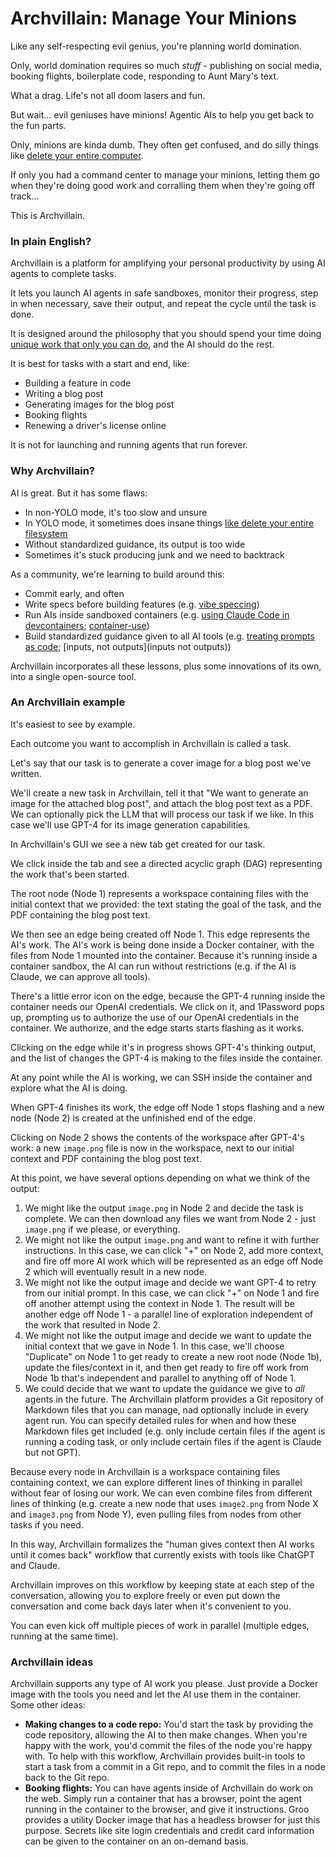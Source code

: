 Archvillain: Manage Your Minions
================================
Like any self-respecting evil genius, you're planning world domination.

Only, world domination requires so much _stuff_ - publishing on social media, booking flights, boilerplate code, responding to Aunt Mary's text.

What a drag. Life's not all doom lasers and fun.

But wait... evil geniuses have minions! Agentic AIs to help you get back to the fun parts.

Only, minions are kinda dumb. They often get confused, and do silly things like [delete your entire computer](https://forum.cursor.com/t/cursor-yolo-deleted-everything-in-my-computer/103131/3).

If only you had a command center to manage your minions, letting them go when they're doing good work and corralling them when they're going off track...

This is Archvillain.

### In plain English?
Archvillain is a platform for amplifying your personal productivity by using AI agents to complete tasks.

It lets you launch AI agents in safe sandboxes, monitor their progress, step in when necessary, save their output, and repeat the cycle until the task is done.

It is designed around the philosophy that you should spend your time doing [unique work that only you can do](https://mieubrisse.substack.com/p/the-goal-is-unique-work), and the AI should do the rest.

It is best for tasks with a start and end, like:

- Building a feature in code
- Writing a blog post
- Generating images for the blog post
- Booking flights
- Renewing a driver's license online

It is not for launching and running agents that run forever.

### Why Archvillain?
AI is great. But it has some flaws:

- In non-YOLO mode, it's too slow and unsure
- In YOLO mode, it sometimes does insane things [like delete your entire filesystem](https://forum.cursor.com/t/cursor-yolo-deleted-everything-in-my-computer/103131/3)
- Without standardized guidance, its output is too wide
- Sometimes it's stuck producing junk and we need to backtrack

As a community, we're learning to build around this:

- Commit early, and often
- Write specs before building features (e.g. [vibe speccing](https://lukebechtel.com/blog/vibe-speccing))
- Run AIs inside sandboxed containers (e.g. [using Claude Code in devcontainers](https://timsh.org/claude-inside-docker/); [container-use](https://github.com/dagger/container-use))
- Build standardized guidance given to all AI tools (e.g. [treating prompts as code](https://mariozechner.at/posts/2025-06-02-prompts-are-code/); [inputs, not outputs](inputs not outputs))

Archvillain incorporates all these lessons, plus some innovations of its own, into a single open-source tool.

### An Archvillain example
It's easiest to see by example. 

Each outcome you want to accomplish in Archvillain is called a task.

Let's say that our task is to generate a cover image for a blog post we've written.

We'll create a new task in Archvillain, tell it that "We want to generate an image for the attached blog post", and attach the blog post text as a PDF. We can optionally pick the LLM that will process our task if we like. In this case we'll use GPT-4 for its image generation capabilities.

In Archvillain's GUI we see a new tab get created for our task.

We click inside the tab and see a directed acyclic graph (DAG) representing the work that's been started.

The root node (Node 1) represents a workspace containing files with the initial context that we provided: the text stating the goal of the task, and the PDF containing the blog post text.

We then see an edge being created off Node 1. This edge represents the AI's work. The AI's work is being done inside a Docker container, with the files from Node 1 mounted into the container. Because it's running inside a container sandbox, the AI can run without restrictions (e.g. if the AI is Claude, we can approve all tools).

There's a little error icon on the edge, because the GPT-4 running inside the container needs our OpenAI credentials. We click on it, and 1Password pops up, prompting us to authorize the use of our OpenAI credentials in the container. We authorize, and the edge starts starts flashing as it works.

Clicking on the edge while it's in progress shows GPT-4's thinking output, and the list of changes the GPT-4 is making to the files inside the container.

At any point while the AI is working, we can SSH inside the container and explore what the AI is doing.

When GPT-4 finishes its work, the edge off Node 1 stops flashing and a new node (Node 2) is created at the unfinished end of the edge.

Clicking on Node 2 shows the contents of the workspace after GPT-4's work: a new `image.png` file is now in the workspace, next to our initial context and PDF containing the blog post text.

At this point, we have several options depending on what we think of the output:

1. We might like the output `image.png` in Node 2 and decide the task is complete. We can then download any files we want from Node 2 - just `image.png` if we please, or everything.
1. We might not like the output `image.png` and want to refine it with further instructions. In this case, we can click "+" on Node 2, add more context, and fire off more AI work which will be represented as an edge off Node 2 which will eventually result in a new node.
1. We might not like the output image and decide we want GPT-4 to retry from our initial prompt. In this case, we can click "+" on Node 1 and fire off another attempt using the context in Node 1. The result will be another edge off Node 1 - a parallel line of exploration independent of the work that resulted in Node 2.
1. We might not like the output image and decide we want to update the initial context that we gave in Node 1. In this case, we'll choose "Duplicate" on Node 1 to get ready to create a new root node (Node 1b), update the files/context in it, and then get ready to fire off work from Node 1b that's independent and parallel to anything off of Node 1.
1. We could decide that we want to update the guidance we give to _all_ agents in the future. The Archvillain platform provides a Git repository of Markdown files that you can manage, nad optionally include in every agent run. You can specify detailed rules for when and how these Markdown files get included (e.g. only include certain files if the agent is running a coding task, or only include certain files if the agent is Claude but not GPT).

Because every node in Archvillain is a workspace containing files containing context, we can explore different lines of thinking in parallel without fear of losing our work. We can even combine files from different lines of thinking (e.g. create a new node that uses `image2.png` from Node X and `image3.png` from Node Y), even pulling files from nodes from other tasks if you need.

In this way, Archvillain formalizes the "human gives context then AI works until it comes back" workflow that currently exists with tools like ChatGPT and Claude. 

Archvillain improves on this workflow by keeping state at each step of the conversation, allowing you to explore freely or even put down the conversation and come back days later when it's convenient to you.

You can even kick off multiple pieces of work in parallel (multiple edges, running at the same time).

### Archvillain ideas
Archvillain supports any type of AI work you please. Just provide a Docker image with the tools you need and let the AI use them in the container. Some other ideas:

- **Making changes to a code repo:** You'd start the task by providing the code repository, allowing the AI to then make changes. When you're happy with the work, you'd commit the files of the node you're happy with. To help with this workflow, Archvillain provides built-in tools to start a task from a commit in a Git repo, and to commit the files in a node back to the Git repo.
- **Booking flights:** You can have agents inside of Archvillain do work on the web. Simply run a container that has a browser, point the agent running in the container to the browser, and give it instructions. Groo provides a utility Docker image that has a headless browser for just this purpose. Secrets like site login credentials and credit card information can be given to the container on an on-demand basis.

